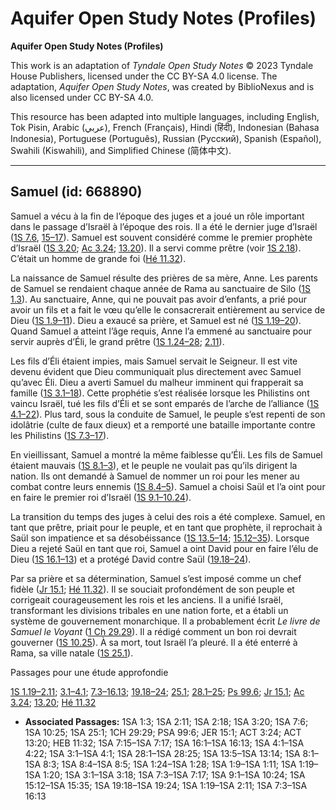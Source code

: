 # Aquifer Open Study Notes (Profiles)

**Aquifer Open Study Notes (Profiles)**

This work is an adaptation of *Tyndale Open Study Notes* © 2023 Tyndale House Publishers, licensed under the CC BY\-SA 4\.0 license. The adaptation, *Aquifer Open Study Notes*, was created by BiblioNexus and is also licensed under CC BY\-SA 4\.0\.

This resource has been adapted into multiple languages, including English, Tok Pisin, Arabic (عربي), French (Français), Hindi (हिंदी), Indonesian (Bahasa Indonesia), Portuguese (Português), Russian (Русский), Spanish (Español), Swahili (Kiswahili), and Simplified Chinese (简体中文).



--------------------------------

## Samuel (id: 668890)

Samuel a vécu à la fin de l’époque des juges et a joué un rôle important dans le passage d’Israël à l’époque des rois. Il a été le dernier juge d’Israël ([1S 7\.6](https://ref.ly/1Sam7:6), [15–17](https://ref.ly/1Sam7:15-1Sam7:17)). Samuel est souvent considéré comme le premier prophète d’Israël ([1S 3\.20](https://ref.ly/1Sam3:20); [Ac 3\.24](https://ref.ly/Acts3:24); [13\.20](https://ref.ly/Acts13:20)). Il a servi comme prêtre (voir [1S 2\.18](https://ref.ly/1Sam2:18)). C’était un homme de grande foi ([Hé 11\.32](https://ref.ly/Heb11:32)).

La naissance de Samuel résulte des prières de sa mère, Anne. Les parents de Samuel se rendaient chaque année de Rama au sanctuaire de Silo ([1S 1\.3](https://ref.ly/1Sam1:3)). Au sanctuaire, Anne, qui ne pouvait pas avoir d’enfants, a prié pour avoir un fils et a fait le vœu qu’elle le consacrerait entièrement au service de Dieu ([1S 1\.9–11](https://ref.ly/1Sam1:9-1Sam1:11)). Dieu a exaucé sa prière, et Samuel est né ([1S 1\.19–20](https://ref.ly/1Sam1:19-1Sam1:20)). Quand Samuel a atteint l’âge requis, Anne l’a emmené au sanctuaire pour servir auprès d’Éli, le grand prêtre ([1S 1\.24–28](https://ref.ly/1Sam1:24-1Sam1:28); [2\.11](https://ref.ly/1Sam2:11)).

Les fils d’Éli étaient impies, mais Samuel servait le Seigneur. Il est vite devenu évident que Dieu communiquait plus directement avec Samuel qu’avec Éli. Dieu a averti Samuel du malheur imminent qui frapperait sa famille ([1S 3\.1–18](https://ref.ly/1Sam3:1-1Sam3:18)). Cette prophétie s’est réalisée lorsque les Philistins ont vaincu Israël, tué les fils d’Éli et se sont emparés de l’arche de l’alliance ([1S 4\.1–22](https://ref.ly/1Sam4:1-1Sam4:22)). Plus tard, sous la conduite de Samuel, le peuple s’est repenti de son idolâtrie (culte de faux dieux) et a remporté une bataille importante contre les Philistins ([1S 7\.3–17](https://ref.ly/1Sam7:3-1Sam7:17)).

En vieillissant, Samuel a montré la même faiblesse qu’Éli. Les fils de Samuel étaient mauvais ([1S 8\.1–3](https://ref.ly/1Sam8:1-1Sam8:3)), et le peuple ne voulait pas qu’ils dirigent la nation. Ils ont demandé à Samuel de nommer un roi pour les mener au combat contre leurs ennemis ([1S 8\.4–5](https://ref.ly/1Sam8:4-1Sam8:5)). Samuel a choisi Saül et l’a oint pour en faire le premier roi d’Israël ([1S 9\.1–10\.24](https://ref.ly/1Sam9:1-1Sam10:24)).

La transition du temps des juges à celui des rois a été complexe. Samuel, en tant que prêtre, priait pour le peuple, et en tant que prophète, il reprochait à Saül son impatience et sa désobéissance ([1S 13\.5–14](https://ref.ly/1Sam13:5-1Sam13:14); [15\.12–35](https://ref.ly/1Sam15:12-1Sam15:35)). Lorsque Dieu a rejeté Saül en tant que roi, Samuel a oint David pour en faire l’élu de Dieu ([1S 16\.1–13](https://ref.ly/1Sam16:1-1Sam16:13)) et a protégé David contre Saül ([19\.18–24](https://ref.ly/1Sam19:18-1Sam19:24)).

Par sa prière et sa détermination, Samuel s’est imposé comme un chef fidèle ([Jr 15\.1](https://ref.ly/Jer15:1); [Hé 11\.32](https://ref.ly/Heb11:32)). Il se souciait profondément de son peuple et corrigeait courageusement les rois et les anciens. Il a unifié Israël, transformant les divisions tribales en une nation forte, et a établi un système de gouvernement monarchique. Il a probablement écrit *Le livre de Samuel le Voyant* ([1 Ch 29\.29](https://ref.ly/1Chr29:29)). Il a rédigé comment un bon roi devrait gouverner ([1S 10\.25](https://ref.ly/1Sam10:25)). À sa mort, tout Israël l’a pleuré. Il a été enterré à Rama, sa ville natale ([1S 25\.1](https://ref.ly/1Sam25:1)).

Passages pour une étude approfondie

[1S 1\.19–2\.11](https://ref.ly/1Sam1:19-1Sam2:11); [3\.1–4\.1](https://ref.ly/1Sam3:1-1Sam4:1); [7\.3–16\.13](https://ref.ly/1Sam7:3-1Sam16:13); [19\.18–24](https://ref.ly/1Sam19:18-1Sam19:24); [25\.1](https://ref.ly/1Sam25:1); [28\.1–25](https://ref.ly/1Sam28:1-1Sam28:25); [Ps 99\.6](https://ref.ly/Ps99:6); [Jr 15\.1](https://ref.ly/Jer15:1); [Ac 3\.24](https://ref.ly/Acts3:24); [13\.20](https://ref.ly/Acts13:20); [Hé 11\.32](https://ref.ly/Heb11:32)

* **Associated Passages:** 1SA 1:3; 1SA 2:11; 1SA 2:18; 1SA 3:20; 1SA 7:6; 1SA 10:25; 1SA 25:1; 1CH 29:29; PSA 99:6; JER 15:1; ACT 3:24; ACT 13:20; HEB 11:32; 1SA 7:15–1SA 7:17; 1SA 16:1–1SA 16:13; 1SA 4:1–1SA 4:22; 1SA 3:1–1SA 4:1; 1SA 28:1–1SA 28:25; 1SA 13:5–1SA 13:14; 1SA 8:1–1SA 8:3; 1SA 8:4–1SA 8:5; 1SA 1:24–1SA 1:28; 1SA 1:9–1SA 1:11; 1SA 1:19–1SA 1:20; 1SA 3:1–1SA 3:18; 1SA 7:3–1SA 7:17; 1SA 9:1–1SA 10:24; 1SA 15:12–1SA 15:35; 1SA 19:18–1SA 19:24; 1SA 1:19–1SA 2:11; 1SA 7:3–1SA 16:13

